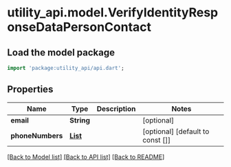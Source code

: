 # utility_api.model.VerifyIdentityResponseDataPersonContact

## Load the model package
```dart
import 'package:utility_api/api.dart';
```

## Properties
Name | Type | Description | Notes
------------ | ------------- | ------------- | -------------
**email** | **String** |  | [optional] 
**phoneNumbers** | [**List<VerifyIdentityResponseDataPersonContactPhoneNumbersInner>**](VerifyIdentityResponseDataPersonContactPhoneNumbersInner.md) |  | [optional] [default to const []]

[[Back to Model list]](../README.md#documentation-for-models) [[Back to API list]](../README.md#documentation-for-api-endpoints) [[Back to README]](../README.md)


